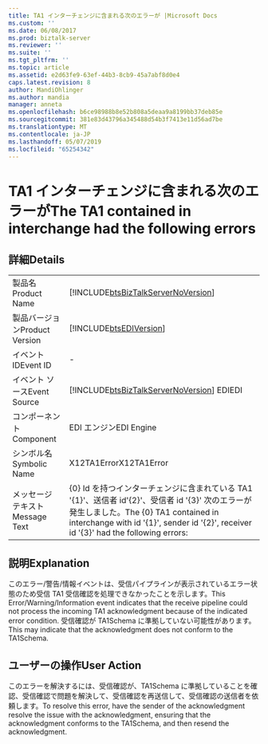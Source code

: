 ```yaml
---
title: TA1 インターチェンジに含まれる次のエラーが |Microsoft Docs
ms.custom: ''
ms.date: 06/08/2017
ms.prod: biztalk-server
ms.reviewer: ''
ms.suite: ''
ms.tgt_pltfrm: ''
ms.topic: article
ms.assetid: e2d63fe9-63ef-44b3-8cb9-45a7abf8d0e4
caps.latest.revision: 8
author: MandiOhlinger
ms.author: mandia
manager: anneta
ms.openlocfilehash: b6ce98988b8e52b808a5deaa9a8199bb37deb85e
ms.sourcegitcommit: 381e83d43796a345488d54b3f7413e11d56ad7be
ms.translationtype: MT
ms.contentlocale: ja-JP
ms.lasthandoff: 05/07/2019
ms.locfileid: "65254342"
---
```

# <a name="the-ta1-contained-in-interchange-had-the-following-errors"></a><span data-ttu-id="78290-102">TA1 インターチェンジに含まれる次のエラーが</span><span class="sxs-lookup"><span data-stu-id="78290-102">The TA1 contained in interchange had the following errors</span></span>
## <a name="details"></a><span data-ttu-id="78290-103">詳細</span><span class="sxs-lookup"><span data-stu-id="78290-103">Details</span></span>  
  
|                 |                                                                                                                  |
|-----------------|------------------------------------------------------------------------------------------------------------------|
|  <span data-ttu-id="78290-104">製品名</span><span class="sxs-lookup"><span data-stu-id="78290-104">Product Name</span></span>   |                [!INCLUDE[btsBizTalkServerNoVersion](../includes/btsbiztalkservernoversion-md.md)]                |
| <span data-ttu-id="78290-105">製品バージョン</span><span class="sxs-lookup"><span data-stu-id="78290-105">Product Version</span></span> |                            [!INCLUDE[btsEDIVersion](../includes/btsediversion-md.md)]                            |
|    <span data-ttu-id="78290-106">イベント ID</span><span class="sxs-lookup"><span data-stu-id="78290-106">Event ID</span></span>     |                                                        -                                                         |
|  <span data-ttu-id="78290-107">イベント ソース</span><span class="sxs-lookup"><span data-stu-id="78290-107">Event Source</span></span>   |              [!INCLUDE[btsBizTalkServerNoVersion](../includes/btsbiztalkservernoversion-md.md)] <span data-ttu-id="78290-108">EDI</span><span class="sxs-lookup"><span data-stu-id="78290-108">EDI</span></span>              |
|    <span data-ttu-id="78290-109">コンポーネント</span><span class="sxs-lookup"><span data-stu-id="78290-109">Component</span></span>    |                                                    <span data-ttu-id="78290-110">EDI エンジン</span><span class="sxs-lookup"><span data-stu-id="78290-110">EDI Engine</span></span>                                                    |
|  <span data-ttu-id="78290-111">シンボル名</span><span class="sxs-lookup"><span data-stu-id="78290-111">Symbolic Name</span></span>  |                                                   <span data-ttu-id="78290-112">X12TA1Error</span><span class="sxs-lookup"><span data-stu-id="78290-112">X12TA1Error</span></span>                                                    |
|  <span data-ttu-id="78290-113">メッセージ テキスト</span><span class="sxs-lookup"><span data-stu-id="78290-113">Message Text</span></span>   | <span data-ttu-id="78290-114">{0} Id を持つインターチェンジに含まれている TA1 '{1}'、送信者 id'{2}'、受信者 id '{3}' 次のエラーが発生しました。</span><span class="sxs-lookup"><span data-stu-id="78290-114">The {0} TA1 contained in interchange with id '{1}', sender id '{2}', receiver id '{3}' had the following errors:</span></span> |
  
## <a name="explanation"></a><span data-ttu-id="78290-115">説明</span><span class="sxs-lookup"><span data-stu-id="78290-115">Explanation</span></span>  
 <span data-ttu-id="78290-116">このエラー/警告/情報イベントは、受信パイプラインが表示されているエラー状態のため受信 TA1 受信確認を処理できなかったことを示します。</span><span class="sxs-lookup"><span data-stu-id="78290-116">This Error/Warning/Information event indicates that the receive pipeline could not process the incoming TA1 acknowledgment because of the indicated error condition.</span></span> <span data-ttu-id="78290-117">受信確認が TA1Schema に準拠していない可能性があります。</span><span class="sxs-lookup"><span data-stu-id="78290-117">This may indicate that the acknowledgment does not conform to the TA1Schema.</span></span>  
  
## <a name="user-action"></a><span data-ttu-id="78290-118">ユーザーの操作</span><span class="sxs-lookup"><span data-stu-id="78290-118">User Action</span></span>  
 <span data-ttu-id="78290-119">このエラーを解決するには、受信確認が、TA1Schema に準拠していることを確認、受信確認で問題を解決して、受信確認を再送信して、受信確認の送信者を依頼します。</span><span class="sxs-lookup"><span data-stu-id="78290-119">To resolve this error, have the sender of the acknowledgment resolve the issue with the acknowledgment, ensuring that the acknowledgment conforms to the TA1Schema, and then resend the acknowledgment.</span></span>